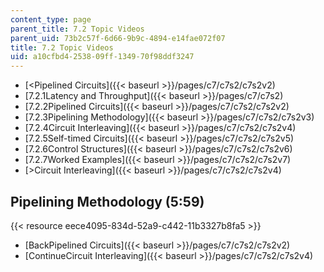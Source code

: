 ```yaml
---
content_type: page
parent_title: 7.2 Topic Videos
parent_uid: 73b2c57f-6d66-9b9c-4894-e14fae072f07
title: 7.2 Topic Videos
uid: a10cfbd4-2538-09ff-1349-70f98ddf3247
---
```


*   [<Pipelined Circuits]({{< baseurl >}}/pages/c7/c7s2/c7s2v2)
*   [7.2.1Latency and Throughput]({{< baseurl >}}/pages/c7/c7s2)
*   [7.2.2Pipelined Circuits]({{< baseurl >}}/pages/c7/c7s2/c7s2v2)
*   [7.2.3Pipelining Methodology]({{< baseurl >}}/pages/c7/c7s2/c7s2v3)
*   [7.2.4Circuit Interleaving]({{< baseurl >}}/pages/c7/c7s2/c7s2v4)
*   [7.2.5Self-timed Circuits]({{< baseurl >}}/pages/c7/c7s2/c7s2v5)
*   [7.2.6Control Structures]({{< baseurl >}}/pages/c7/c7s2/c7s2v6)
*   [7.2.7Worked Examples]({{< baseurl >}}/pages/c7/c7s2/c7s2v7)
*   [\>Circuit Interleaving]({{< baseurl >}}/pages/c7/c7s2/c7s2v4)

Pipelining Methodology (5:59)
-----------------------------

{{< resource eece4095-834d-52a9-c442-11b3327b8fa5 >}}

*   [BackPipelined Circuits]({{< baseurl >}}/pages/c7/c7s2/c7s2v2)
*   [ContinueCircuit Interleaving]({{< baseurl >}}/pages/c7/c7s2/c7s2v4)